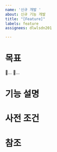 ```yaml
---
name: '신규 개발 '
about: 신규 기능 개발
title: "[Feature]"
labels: feature
assignees: dlwlsdn201

---
```


# 목표
🎯...
🎯...

# 기능 설명

# 사전 조건

# 참조
